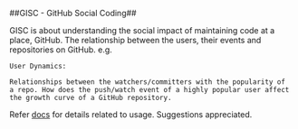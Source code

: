 ##GISC - GitHub Social Coding##

GISC is about understanding the social impact of maintaining code at
a place, GitHub. The relationship between the users, their events and
repositories on GitHub. e.g.
    
    User Dynamics:
    
    Relationships between the watchers/committers with the popularity of
    a repo. How does the push/watch event of a highly popular user affect
    the growth curve of a GitHub repository.

Refer [docs](docs/) for details related to usage. Suggestions appreciated.
